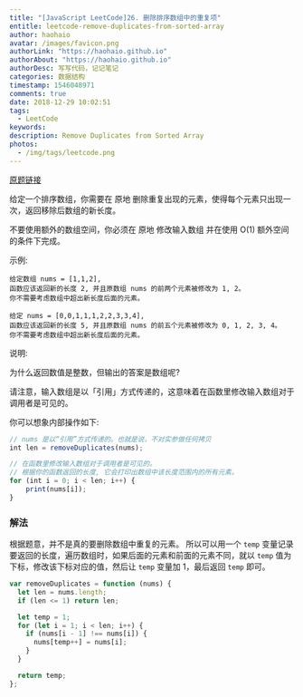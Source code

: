 ```yaml
---
title: "[JavaScript LeetCode]26. 删除排序数组中的重复项"
entitle: leetcode-remove-duplicates-from-sorted-array
author: haohaio
avatar: /images/favicon.png
authorLink: "https://haohaio.github.io"
authorAbout: "https://haohaio.github.io"
authorDesc: 写写代码，记记笔记
categories: 数据结构
timestamp: 1546048971
comments: true
date: 2018-12-29 10:02:51
tags:
  - LeetCode
keywords:
description: Remove Duplicates from Sorted Array
photos:
  - /img/tags/leetcode.png
---
```


[原题链接](https://leetcode.com/problems/remove-duplicates-from-sorted-array/)

给定一个排序数组，你需要在 原地 删除重复出现的元素，使得每个元素只出现一次，返回移除后数组的新长度。

不要使用额外的数组空间，你必须在 原地 修改输入数组 并在使用 O(1) 额外空间的条件下完成。

示例:

```code
给定数组 nums = [1,1,2],
函数应该返回新的长度 2, 并且原数组 nums 的前两个元素被修改为 1, 2。
你不需要考虑数组中超出新长度后面的元素。

给定 nums = [0,0,1,1,1,2,2,3,3,4],
函数应该返回新的长度 5, 并且原数组 nums 的前五个元素被修改为 0, 1, 2, 3, 4。
你不需要考虑数组中超出新长度后面的元素。
```

说明:

为什么返回数值是整数，但输出的答案是数组呢?

请注意，输入数组是以「引用」方式传递的，这意味着在函数里修改输入数组对于调用者是可见的。

你可以想象内部操作如下:

```js
// nums 是以“引用”方式传递的。也就是说，不对实参做任何拷贝
int len = removeDuplicates(nums);

// 在函数里修改输入数组对于调用者是可见的。
// 根据你的函数返回的长度, 它会打印出数组中该长度范围内的所有元素。
for (int i = 0; i < len; i++) {
    print(nums[i]);
}
```

### 解法

根据题意，并不是真的要删除数组中重复的元素。 所以可以用一个 `temp` 变量记录要返回的长度，遍历数组时，如果后面的元素和前面的元素不同，就以 `temp` 值为下标，修改该下标对应的值，然后让 `temp` 变量加 1，最后返回 `temp` 即可。

```js
var removeDuplicates = function (nums) {
  let len = nums.length;
  if (len <= 1) return len;

  let temp = 1;
  for (let i = 1; i < len; i++) {
    if (nums[i - 1] !== nums[i]) {
      nums[temp++] = nums[i];
    }
  }

  return temp;
};
```
